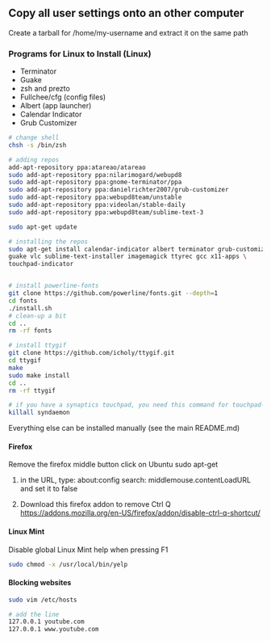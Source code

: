 ## Copy all user settings onto an other computer
Create a tarball for /home/my-username and extract it on the same path

### Programs for Linux to Install (Linux)
- Terminator
- Guake
- zsh and prezto 
- Fullchee/cfg (config files)
- Albert (app launcher)
- Calendar Indicator
- Grub Customizer

```bash
# change shell
chsh -s /bin/zsh

# adding repos
add-apt-repository ppa:atareao/atareao
sudo add-apt-repository ppa:nilarimogard/webupd8
sudo add-apt-repository ppa:gnome-terminator/ppa
sudo add-apt-repository ppa:danielrichter2007/grub-customizer
sudo add-apt-repository ppa:webupd8team/unstable
sudo add-apt-repository ppa:videolan/stable-daily
sudo add-apt-repository ppa:webupd8team/sublime-text-3

sudo apt-get update

# installing the repos
sudo apt-get install calendar-indicator albert terminator grub-customizer \
guake vlc sublime-text-installer imagemagick ttyrec gcc x11-apps \
touchpad-indicator


# install powerline-fonts
git clone https://github.com/powerline/fonts.git --depth=1
cd fonts
./install.sh
# clean-up a bit
cd ..
rm -rf fonts

# install ttygif
git clone https://github.com/icholy/ttygif.git
cd ttygif
make
sudo make install
cd ..
rm -rf ttygif

# if you have a synaptics touchpad, you need this command for touchpad-indicator
killall syndaemon  
```

Everything else can be installed manually (see the main README.md)

#### Firefox
Remove the firefox middle button click on Ubuntu
sudo apt-get <package1> <package2>

1) in the URL, type: about:config
search: middlemouse.contentLoadURL
and set it to false

2) Download this firefox addon to remove Ctrl Q
https://addons.mozilla.org/en-US/firefox/addon/disable-ctrl-q-shortcut/

#### Linux Mint
Disable global Linux Mint help when pressing F1
```bash 
sudo chmod -x /usr/local/bin/yelp
```

#### Blocking websites
```bash
sudo vim /etc/hosts

# add the line
127.0.0.1 youtube.com
127.0.0.1 www.youtube.com
```
